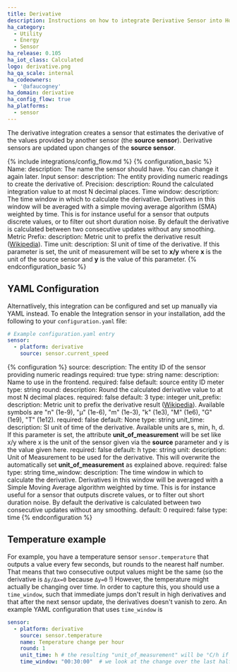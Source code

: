 ```yaml
---
title: Derivative
description: Instructions on how to integrate Derivative Sensor into Home Assistant.
ha_category:
  - Utility
  - Energy
  - Sensor
ha_release: 0.105
ha_iot_class: Calculated
logo: derivative.png
ha_qa_scale: internal
ha_codeowners:
  - '@afaucogney'
ha_domain: derivative
ha_config_flow: true
ha_platforms:
  - sensor
---
```


The derivative integration creates a sensor that estimates the derivative of the
values provided by another sensor (the **source sensor**). Derivative sensors are updated upon changes of the **source sensor**.

{% include integrations/config_flow.md %}
{% configuration_basic %}
Name:
  description: The name the sensor should have. You can change it again later.
Input sensor:
  description: The entity providing numeric readings to create the derivative of.
Precision:
  description: Round the calculated integration value to at most N decimal places.
Time window:
  description: The time window in which to calculate the derivative. Derivatives in this window will be averaged with a simple moving average algorithm (SMA) weighted by time. This is for instance useful for a sensor that outputs discrete values, or to filter out short duration noise. By default the derivative is calculated between two consecutive updates without any smoothing.
Metric Prefix:
  description: Metric unit to prefix the derivative result ([Wikipedia](https://en.wikipedia.org/wiki/Unit_prefix)).
Time unit:
  description: SI unit of time of the derivative. If this parameter is set, the unit of measurement will be set to **x/y** where **x** is the unit of the source sensor and **y** is the value of this parameter.
{% endconfiguration_basic %}

## YAML Configuration

Alternatlively, this integration can be configured and set up manually via YAML
instead. To enable the Integration sensor in your installation, add the
following to your `configuration.yaml` file:

```yaml
# Example configuration.yaml entry
sensor:
  - platform: derivative
    source: sensor.current_speed
```

{% configuration %}
source:
  description: The entity ID of the sensor providing numeric readings
  required: true
  type: string
name:
  description: Name to use in the frontend.
  required: false
  default: source entity ID meter
  type: string
round:
  description: Round the calculated derivative value to at most N decimal places.
  required: false
  default: 3
  type: integer
unit_prefix:
  description: Metric unit to prefix the derivative result ([Wikipedia](https://en.wikipedia.org/wiki/Unit_prefix)). Available symbols are "n" (1e-9), "µ" (1e-6), "m" (1e-3), "k" (1e3), "M" (1e6), "G" (1e9), "T" (1e12).
  required: false
  default: None
  type: string
unit_time:
  description: SI unit of time of the derivative. Available units are s, min, h, d. If this parameter is set, the attribute **unit_of_measurement** will be set like x/y where x is the unit of the sensor given via the **source** parameter and y is the value given here.
  required: false
  default: h
  type: string
unit:
  description: Unit of Measurement to be used for the derivative. This will overwrite the automatically set **unit_of_measurement** as explained above.
  required: false
  type: string
time_window:
  description: The time window in which to calculate the derivative. Derivatives in this window will be averaged with a Simple Moving Average algorithm weighted by time. This is for instance useful for a sensor that outputs discrete values, or to filter out short duration noise. By default the derivative is calculated between two consecutive updates without any smoothing.
  default: 0
  required: false
  type: time
{% endconfiguration %}

## Temperature example

For example, you have a temperature sensor `sensor.temperature` that outputs a value every few seconds, but rounds to the nearest half number.
That means that two consecutive output values might be the same (so the derivative is `Δy/Δx=0` because `Δy=0` !)
However, the temperature might actually be changing over time.
In order to capture this, you should use a `time_window`, such that immediate jumps don't result in high derivatives and that after the next sensor update, the derivatives doesn't vanish to zero.
An example YAML configuration that uses `time_window` is

```yaml
sensor:
  - platform: derivative
    source: sensor.temperature
    name: Temperature change per hour
    round: 1
    unit_time: h # the resulting "unit_of_measurement" will be °C/h if the sensor.temperate has set °C as its unit
    time_window: "00:30:00"  # we look at the change over the last half hour
```
